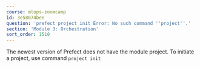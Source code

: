 ```yaml
---
course: mlops-zoomcamp
id: 3e58074bee
question: 'prefect project init Error: No such command ''project''.'
section: 'Module 3: Orchestration'
sort_order: 1510
---
```


The newest  version of Prefect does not have the module project. To initiate a project, use command `project init`

